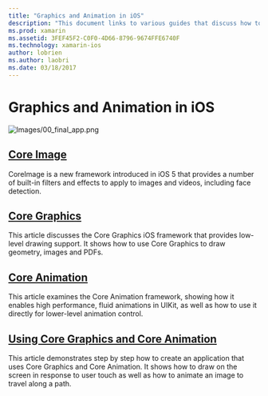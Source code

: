 ```yaml
---
title: "Graphics and Animation in iOS"
description: "This document links to various guides that discuss how to use the Core Image, Core Graphics, and Core Animation frameworks in Xamarin.iOS."
ms.prod: xamarin
ms.assetid: 3FEF45F2-C0F0-4D66-8796-9674FFE6740F
ms.technology: xamarin-ios
author: lobrien
ms.author: laobri
ms.date: 03/18/2017
---
```


# Graphics and Animation in iOS

![Images/00_final_app.png](images/00-final-app.png "An example app run")

## [Core Image](~/ios/platform/graphics-animation-ios/introduction-to-coreimage.md)

CoreImage is a new framework introduced in iOS 5 that provides a number of built-in filters and effects to apply to images and videos, including face detection.

## [Core Graphics](~/ios/platform/graphics-animation-ios/core-graphics.md)

This article discusses the Core Graphics iOS framework that provides low-level drawing support. It shows how to use Core Graphics to draw geometry, images and PDFs.

## [Core Animation](~/ios/platform/graphics-animation-ios/core-animation.md)

This article examines the Core Animation framework, showing how it enables high performance, fluid animations in UIKit, as well as how to use it directly for lower-level animation control.

## [Using Core Graphics and Core Animation](~/ios/platform/graphics-animation-ios/graphics-animation-walkthrough.md)

This article demonstrates step by step how to create an application that uses Core Graphics and Core Animation. It shows how to draw on the screen in response to user touch as well as how to animate an image to travel along a path.
